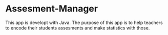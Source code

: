 # Assesment-Manager
 This app is developt with Java. The purpose of this app is to help teachers to encode their students assesments and make statistics with those.
